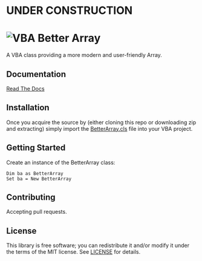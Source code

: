 # UNDER CONSTRUCTION

# ![VBA Better Array](https://raw.githubusercontent.com/Senipah/VBA-Better-Array/master/docs/assets/logo.png)

A VBA class providing a more modern and user-friendly Array.

## Documentation

[Read The Docs](https://senipah.github.io/VBA-Better-Array/)

## Installation

Once you acquire the source by (either cloning this repo or downloading zip and extracting) simply import the [BetterArray.cls](src/BetterArray.cls) file into your VBA project.

## Getting Started

Create an instance of the BetterArray class:

```
Dim ba as BetterArray
Set ba = New BetterArray
```

## Contributing

Accepting pull requests.

## License

This library is free software; you can redistribute it and/or modify it under the terms of the MIT license. See [LICENSE](LICENSE) for details.
